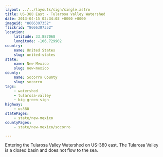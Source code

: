 ```yaml
---
layout: ../../layouts/sign/single.astro
title: US-380 East - Tularosa Valley Watershed
date: 2013-04-15 02:34:03 +0000 +0000
imageid: "8666307352"
flickrid: "8666307352"
location:
    latitude: 33.887068
    longitude: -106.729902
country:
    name: United States
    slug: united-states
state:
    name: New Mexico
    slug: new-mexico
county:
    name: Socorro County
    slug: socorro
tags:
    - watershed
    - tularosa-valley
    - big-green-sign
highway:
    - us380
statePages:
    - state/new-mexico
countyPages:
    - state/new-mexico/socorro

---
```

Entering the Tularosa Valley Watershed on US-380 east.  The Tularosa Valley is a closed basin and does not flow to the sea.